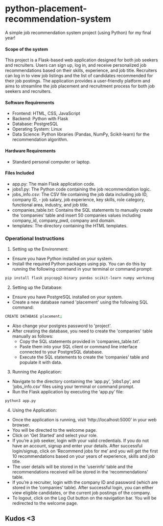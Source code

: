 
# python-placement-recommendation-system

A simple job recommendation system project (using Python) for my final year!


#### Scope of the system
This project is a Flask-based web application designed for both job seekers and recruiters. Users can sign up, log in, and receive personalized job recommendations based on their skills, experience, and job title. Recruiters can log in to view job listings and the list of candidates recommended for their job postings. The application provides a user-friendly platform and aims to streamline the job placement and recruitment process for both job seekers and recruiters.

#### Software Requirements
- Frontend: HTML, CSS, JavaScript
- Backend: Python with Flask
- Database: PostgreSQL
- Operating System: Linux
- Data Science: Python libraries (Pandas, NumPy, Scikit-learn) for the recommendation algorithm.

#### Hardware Requirements
- Standard personal computer or laptop.

#### Files Included
- app.py: The main Flask application code.
- jobs1.py: The Python code containing the job recommendation logic.
- jobs_info.csv: The CSV file containing the job data including job ID, company ID, - job salary, job experience, key skills, role category, functional area, industry, and job title.
- companies_table.txt: Contains the SQL statements to manually create the ‘companies’ table and insert 50 companies values including company_id, company_pwd, company and domain.
- templates: The directory containing the HTML templates.

### Operational Instructions

1. Setting up the Environment:
- Ensure you have Python installed on your system.
- Install the required Python packages using pip. You can do this by running the following command in your terminal or command prompt:
```bash
pip install flask psycopg2-binary pandas scikit-learn numpy werkzeug
```

2. Setting up the Database:
- Ensure you have PostgreSQL installed on your system.
- Create a new database named 'placement' using the following SQL command:
```bash
CREATE DATABASE placement;
```
- Also change your postgres password to 'project'.
- After creating the database, you need to create the 'companies' table manually as follows:
  - Copy the SQL statements provided in 'companies_table.txt'.
  - Paste them into your SQL client or command line interface connected to your PostgreSQL database.
  - Execute the SQL statements to create the ‘companies’ table and populate it with data.

3. Running the Application:
- Navigate to the directory containing the ‘app.py’, ‘jobs1.py’, and ‘jobs_info.csv’ files using your terminal or command prompt.
- Run the Flask application by executing the ‘app.py’ file:
```bash
python3 app.py
```

4. Using the Application:
- Once the application is running, visit ‘http://localhost:5000’ in your web browser.
- You will be directed to the welcome page.
- Click on ‘Get Started’ and select your role.
- If you’re a job seeker, login with your valid credentials. If you do not have an account, signup and enter your details. After successful login/signup, click on ‘Recommend jobs for me’ and you will get the first 10 recommendations based on your years of experience, skills and job title.
- The user details will be stored in the ‘userinfo’ table and the recommendations received will be stored in the ‘recommendations’ table.
- If you’re a recruiter, login with the company ID and password (which are stored in the ‘companies’ table). After successful login, you can either view eligible candidates, or the current job postings of the company.
- To logout, click on the Log Out button on the navigation bar. You will be redirected to the welcome page.

## Kudos <3
